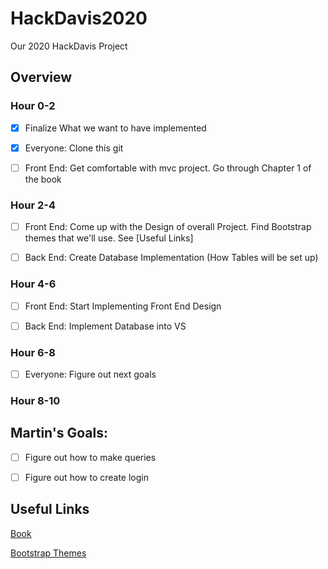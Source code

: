 # HackDavis2020
Our 2020 HackDavis Project





## Overview
### Hour 0-2
- [x] Finalize What we want to have implemented
- [x] Everyone: Clone this git
- [ ] Front End: Get comfortable with mvc project. Go through Chapter 1 of the book


### Hour 2-4
- [ ] Front End: Come up with the Design of overall Project. Find Bootstrap themes that we'll use. See [Useful Links]
- [ ] Back End: Create Database Implementation (How Tables will be set up)


### Hour 4-6
- [ ] Front End: Start Implementing Front End Design
- [ ] Back End: Implement Database into VS


### Hour 6-8
- [ ] Everyone: Figure out next goals

### Hour 8-10


## Martin's Goals:
- [ ] Figure out how to make queries
- [ ] Figure out how to create login



## Useful Links
[Book](https://drive.google.com/open?id=1MgJ4WM36lCncjNbdjukmFbAyhlp6JyzS)






[Bootstrap Themes](https://startbootstrap.com/)
